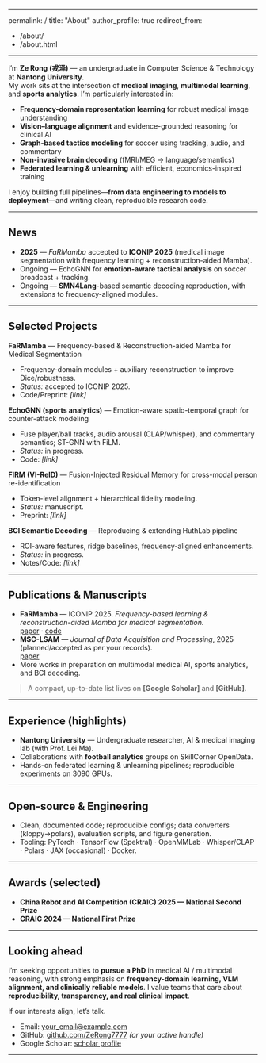 
---
permalink: /
title: "About"
author_profile: true
redirect_from: 
  - /about/
  - /about.html
---


I’m **Ze Rong (戎泽)** — an undergraduate in Computer Science & Technology at **Nantong University**.  
My work sits at the intersection of **medical imaging**, **multimodal learning**, and **sports analytics**. I’m particularly interested in:

- **Frequency-domain representation learning** for robust medical image understanding  
- **Vision–language alignment** and evidence-grounded reasoning for clinical AI  
- **Graph-based tactics modeling** for soccer using tracking, audio, and commentary  
- **Non-invasive brain decoding** (fMRI/MEG → language/semantics)  
- **Federated learning & unlearning** with efficient, economics-inspired training

I enjoy building full pipelines—**from data engineering to models to deployment**—and writing clean, reproducible research code.

---

## News
- **2025** — *FaRMamba* accepted to **ICONIP 2025** (medical image segmentation with frequency learning + reconstruction-aided Mamba).  
- Ongoing — EchoGNN for **emotion-aware tactical analysis** on soccer broadcast + tracking.  
- Ongoing — **SMN4Lang**-based semantic decoding reproduction, with extensions to frequency-aligned modules.

---

## Selected Projects
**FaRMamba** — Frequency-based & Reconstruction-aided Mamba for Medical Segmentation  
- Frequency-domain modules + auxiliary reconstruction to improve Dice/robustness.  
- *Status:* accepted to ICONIP 2025.  
- Code/Preprint: *[link]*

**EchoGNN (sports analytics)** — Emotion-aware spatio-temporal graph for counter-attack modeling  
- Fuse player/ball tracks, audio arousal (CLAP/whisper), and commentary semantics; ST-GNN with FiLM.  
- *Status:* in progress.  
- Code: *[link]*

**FIRM (VI-ReID)** — Fusion-Injected Residual Memory for cross-modal person re-identification  
- Token-level alignment + hierarchical fidelity modeling.  
- *Status:* manuscript.  
- Preprint: *[link]*

**BCI Semantic Decoding** — Reproducing & extending HuthLab pipeline  
- ROI-aware features, ridge baselines, frequency-aligned enhancements.  
- *Status:* in progress.  
- Notes/Code: *[link]*

---

## Publications & Manuscripts
- **FaRMamba** — ICONIP 2025. *Frequency-based learning & reconstruction-aided Mamba for medical segmentation.*  
  [paper](*link*) · [code](*link*)
- **MSC-LSAM** — *Journal of Data Acquisition and Processing*, 2025 (planned/accepted as per your records).  
  [paper](*link*)
- More works in preparation on multimodal medical AI, sports analytics, and BCI decoding.

> A compact, up-to-date list lives on **[Google Scholar]** and **[GitHub]**.

---

## Experience (highlights)
- **Nantong University** — Undergraduate researcher, AI & medical imaging lab (with Prof. Lei Ma).  
- Collaborations with **football analytics** groups on SkillCorner OpenData.  
- Hands-on federated learning & unlearning pipelines; reproducible experiments on 3090 GPUs.

---

## Open-source & Engineering
- Clean, documented code; reproducible configs; data converters (kloppy→polars), evaluation scripts, and figure generation.  
- Tooling: PyTorch · TensorFlow (Spektral) · OpenMMLab · Whisper/CLAP · Polars · JAX (occasional) · Docker.

---

## Awards (selected)
- **China Robot and AI Competition (CRAIC) 2025 — National Second Prize**  
- **CRAIC 2024 — National First Prize**

---

## Looking ahead
I’m seeking opportunities to **pursue a PhD** in medical AI / multimodal reasoning, with strong emphasis on **frequency-domain learning, VLM alignment, and clinically reliable models**. I value teams that care about **reproducibility, transparency, and real clinical impact**.

If our interests align, let’s talk.

- Email: <your_email@example.com>  
- GitHub: [github.com/ZeRong7777](https://github.com/ZeRong7777) *(or your active handle)*  
- Google Scholar: [scholar profile](https://scholar.google.com/citations?user=x8lRCGgAAAAJ)

---



